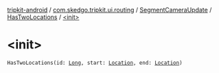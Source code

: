 [tripkit-android](../../../index.md) / [com.skedgo.tripkit.ui.routing](../../index.md) / [SegmentCameraUpdate](../index.md) / [HasTwoLocations](index.md) / [&lt;init&gt;](./-init-.md)

# &lt;init&gt;

`HasTwoLocations(id: `[`Long`](https://kotlinlang.org/api/latest/jvm/stdlib/kotlin/-long/index.html)`, start: `[`Location`](../../../com.skedgo.android.common.model/-location/index.md)`, end: `[`Location`](../../../com.skedgo.android.common.model/-location/index.md)`)`